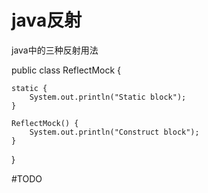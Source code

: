 # java反射

java中的三种反射用法


public class ReflectMock {

    static {
        System.out.println("Static block");
    }

    ReflectMock() {
        System.out.println("Construct block");
    }
}

#TODO
